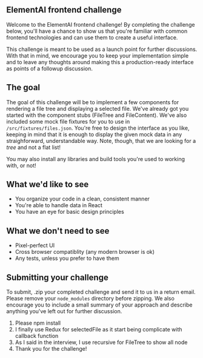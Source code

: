 ## ElementAI frontend challenge

Welcome to the ElementAI frontend challenge! By completing the challenge below, you'll have a chance to show us that you're familiar with common frontend technologies and can use them to create a useful interface.

This challenge is meant to be used as a launch point for further discussions. With that in mind, we encourage you to keep your implementation simple and to leave any thoughts around making this a production-ready interface as points of a followup discussion.

## The goal

The goal of this challenge will be to implement a few components for rendering a file tree and displaying a selected file. We've already got you started with the component stubs (FileTree and FileContent). We've also included some mock file fixtures for you to use in `/src/fixtures/files.json`. You're free to design the interface as you like, keeping in mind that it is enough to display the given mock data in any straighforward, understandable way. Note, though, that we are looking for a *tree* and not a flat list!

You may also install any libraries and build tools you're used to working with, or not!

## What we'd like to see

- You organize your code in a clean, consistent manner
- You're able to handle data in React
- You have an eye for basic design principles

## What we don't need to see

- Pixel-perfect UI
- Cross browser compatiblity (any modern browser is ok)
- Any tests, unless you prefer to have them

## Submitting your challenge
To submit, .zip your completed challenge and send it to us in a return email. Please remove your `node_modules` directory before zipping. We also encourage you to include a small summary of your approach and describe anything you've left out for further discussion.

1. Please npm install
2. I finally use Redux for selectedFile as it start being complicate with callback function
3. As I said in the interview, I use recursive for FileTree to show all node
4. Thank you for the challenge!